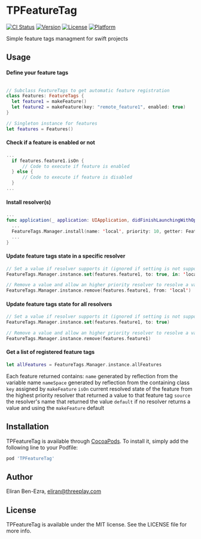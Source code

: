 # TPFeatureTag

[![CI Status](https://img.shields.io/travis/threeplay/TPFeatureTag.svg?style=flat)](https://travis-ci.org/threeplay/TPFeatureTag)
[![Version](https://img.shields.io/cocoapods/v/TPFeatureTag.svg?style=flat)](https://cocoapods.org/pods/TPFeatureTag)
[![License](https://img.shields.io/cocoapods/l/TPFeatureTag.svg?style=flat)](https://cocoapods.org/pods/TPFeatureTag)
[![Platform](https://img.shields.io/cocoapods/p/TPFeatureTag.svg?style=flat)](https://cocoapods.org/pods/TPFeatureTag)

Simple feature tags managment for swift projects

## Usage

#### Define your feature tags

```swift

// Subclass FeatureTags to get automatic feature registration
class Features: FeatureTags {
  let feature1 = makeFeature()
  let feature2 = makeFeature(key: "remote_feature1", enabled: true)
}

// Singleton instance for features 
let features = Features()
```

#### Check if a feature is enabled or not
```swift
...
  if features.feature1.isOn {
      // Code to execute if feature is enabled
  } else {
      // Code to execute if feature is disabled
  }
...
```
#### Install resolver(s)

```swift
...
func application(_ application: UIApplication, didFinishLaunchingWithOptions launchOptions: [UIApplicationLaunchOptionsKey: Any]?) -> Bool {
  ...
  FeatureTags.Manager.install(name: 'local', priority: 10, getter: FeatureTags.Resolvers.UserDefaults.instance(namespace: 'featuretags_'))
  ...
}
```

#### Update feature tags state in a specific resolver
```swift
// Set a value if resolver supports it (ignored if setting is not supported)
FeatureTags.Manager.instance.set(features.feature1, to: true, in: 'local')

// Remove a value and allow an higher priority resolver to resolve a value
FeatureTags.Manager.instance.remove(features.feature1, from: 'local')
```

#### Update feature tags state for all resolvers
```swift
// Set a value if resolver supports it (ignored if setting is not supported)
FeatureTags.Manager.instance.set(features.feature1, to: true)

// Remove a value and allow an higher priority resolver to resolve a value
FeatureTags.Manager.instance.remove(features.feature1)
```

#### Get a list of registered feature tags
```swift
let allFeatures = FeatureTags.Manager.instance.allFeatures
```
Each feature returned contains:
`name` generated by reflection from the variable name
`nameSpace` generated by reflection from the containing class
`key` assigned by `makeFeature`
`isOn` current resolved state of the feature from the highest priority resolver that returned a value to that feature tag 
`source` the resolver's name that returned the value `default` if no resolver returns a value and using the `makeFeature` default


## Installation

TPFeatureTag is available through [CocoaPods](https://cocoapods.org). To install
it, simply add the following line to your Podfile:

```ruby
pod 'TPFeatureTag'
```

## Author

Eliran Ben-Ezra, eliran@threeplay.com

## License

TPFeatureTag is available under the MIT license. See the LICENSE file for more info.

